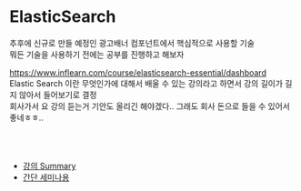 # ElasticSearch

추후에 신규로 만들 예정인 광고배너 컴포넌트에서 핵심적으로 사용할 기술 <br>
뭐든 기술을 사용하기 전에는 공부를 진행하고 해보자 <br>

https://www.inflearn.com/course/elasticsearch-essential/dashboard <br>
Elastic Search 이란 무엇인가에 대해서 배울 수 있는 강의라고 하면서 강의 길이가 길지 않아서 들어보기로 결정 <br>
회사가서 요 강의 듣는거 기안도 올리긴 해야겠다.. 그래도 회사 돈으로 들을 수 있어서 좋네ㅎㅎ.. <br>
<br><br><br>



* [강의 Summary](ElasticSearch_summary.md)
* [간단 세미나용](Self_Summary.md)